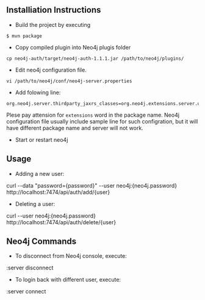 ## Installiation Instructions

* Build the project by executing 

```
$ mvn package
```

* Copy compiled plugin into Neo4j plugis folder

```
cp neo4j-auth/target/neo4j-auth-1.1.1.jar /path/to/neo4j/plugins/
```

* Edit neo4j configuration file. 

```
vi /path/to/neo4j/conf/neo4j-server.properties
```

* Add folowing line:

```
org.neo4j.server.thirdparty_jaxrs_classes=org.neo4j.extensions.server.unmanaged=/unmanaged
```

Plese pay attension for `extensions` word in the package name. Neo4j configuration file usually include sample line for such configration, but it will have different package name and server will not work.

 
* Start or restart neo4j 

## Usage

* Adding a new user:

curl --data "password={password}" --user neo4j:{neo4j.password} http://localhost:7474/api/auth/add/{user}

* Deleting a user:

curl --user neo4j:{neo4j.password} http://localhost:7474/api/auth/delete/{user}
 
## Neo4j Commands

* To disconnect from Neo4j console, execute:

:server disconnect

* To login back with different user, execute:

:server connect
